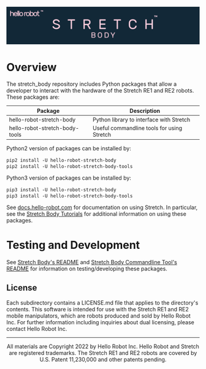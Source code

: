 ![](./images/banner.png)

# Overview

The stretch_body repository includes Python packages that allow a developer to interact with the hardware of the Stretch RE1 and RE2 robots. These packages are:

| Package                        | Description                                |
|--------------------------------|--------------------------------------------|
| hello-robot-stretch-body       | Python library to interface with Stretch   |
| hello-robot-stretch-body-tools | Useful commandline tools for using Stretch |

Python2 version of packages can be installed by:
```
pip2 install -U hello-robot-stretch-body
pip2 install -U hello-robot-stretch-body-tools
```
Python3 version of packages can be installed by:

```
pip3 install -U hello-robot-stretch-body
pip3 install -U hello-robot-stretch-body-tools
```

See [docs.hello-robot.com](https://docs.hello-robot.com) for documentation on using Stretch. In particular, see the [Stretch Body Tutorials](shttps://docs.hello-robot.com/0.2/stretch-tutorials/stretch_body/) for additional information on using these packages.

# Testing and Development

See [Stretch Body's README](https://github.com/hello-robot/stretch_body/body/README.md) and [Stretch Body Commandline Tool's README](https://github.com/hello-robot/stretch_body/tools/README.md) for information on testing/developing these packages.

## License

Each subdirectory contains a LICENSE.md file that applies to the directory's contents. This software is intended for use with the Stretch RE1 and RE2 mobile manipulators, which are robots produced and sold by Hello Robot Inc. For further information including inquiries about dual licensing, please contact Hello Robot Inc.

------
<div align="center"> All materials are Copyright 2022 by Hello Robot Inc. Hello Robot and Stretch are registered trademarks. The Stretch RE1 and RE2 robots are covered by U.S. Patent 11,230,000 and other patents pending.</div>

